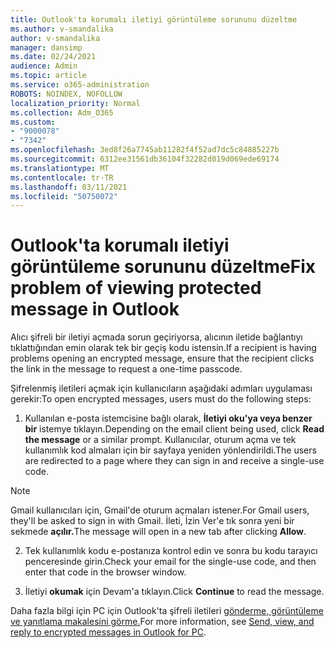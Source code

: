 ```yaml
---
title: Outlook'ta korumalı iletiyi görüntüleme sorununu düzeltme
ms.author: v-smandalika
author: v-smandalika
manager: dansimp
ms.date: 02/24/2021
audience: Admin
ms.topic: article
ms.service: o365-administration
ROBOTS: NOINDEX, NOFOLLOW
localization_priority: Normal
ms.collection: Adm_O365
ms.custom:
- "9000078"
- "7342"
ms.openlocfilehash: 3ed8f26a7745ab11282f4f52ad7dc5c84885227b
ms.sourcegitcommit: 6312ee31561db36104f32282d019d069ede69174
ms.translationtype: MT
ms.contentlocale: tr-TR
ms.lasthandoff: 03/11/2021
ms.locfileid: "50750072"
---
```

# <a name="fix-problem-of-viewing-protected-message-in-outlook"></a><span data-ttu-id="01ffe-102">Outlook'ta korumalı iletiyi görüntüleme sorununu düzeltme</span><span class="sxs-lookup"><span data-stu-id="01ffe-102">Fix problem of viewing protected message in Outlook</span></span>

<span data-ttu-id="01ffe-103">Alıcı şifreli bir iletiyi açmada sorun geçiriyorsa, alıcının iletide bağlantıyı tıklattığından emin olarak tek bir geçiş kodu istensin.</span><span class="sxs-lookup"><span data-stu-id="01ffe-103">If a recipient is having problems opening an encrypted message, ensure that the recipient clicks the link in the message to request a one-time passcode.</span></span>

<span data-ttu-id="01ffe-104">Şifrelenmiş iletileri açmak için kullanıcıların aşağıdaki adımları uygulaması gerekir:</span><span class="sxs-lookup"><span data-stu-id="01ffe-104">To open encrypted messages, users must do the following steps:</span></span>

1. <span data-ttu-id="01ffe-105">Kullanılan e-posta istemcisine bağlı olarak, **İletiyi oku'ya veya benzer bir** istemye tıklayın.</span><span class="sxs-lookup"><span data-stu-id="01ffe-105">Depending on the email client being used, click **Read the message** or a similar prompt.</span></span> <span data-ttu-id="01ffe-106">Kullanıcılar, oturum açma ve tek kullanımlık kod almaları için bir sayfaya yeniden yönlendirildi.</span><span class="sxs-lookup"><span data-stu-id="01ffe-106">The users are redirected to a page where they can sign in and receive a single-use code.</span></span>

> [!NOTE]
> <span data-ttu-id="01ffe-107">Gmail kullanıcıları için, Gmail'de oturum açmaları istener.</span><span class="sxs-lookup"><span data-stu-id="01ffe-107">For Gmail users, they'll be asked to sign in with Gmail.</span></span> <span data-ttu-id="01ffe-108">İleti, İzin Ver'e tık sonra yeni bir sekmede **açılır.**</span><span class="sxs-lookup"><span data-stu-id="01ffe-108">The message will open in a new tab after clicking **Allow**.</span></span>

2. <span data-ttu-id="01ffe-109">Tek kullanımlık kodu e-postanıza kontrol edin ve sonra bu kodu tarayıcı penceresinde girin.</span><span class="sxs-lookup"><span data-stu-id="01ffe-109">Check your email for the single-use code, and then enter that code in the browser window.</span></span>

3. <span data-ttu-id="01ffe-110">İletiyi **okumak** için Devam'a tıklayın.</span><span class="sxs-lookup"><span data-stu-id="01ffe-110">Click **Continue** to read the message.</span></span>

<span data-ttu-id="01ffe-111">Daha fazla bilgi için PC için Outlook'ta şifreli iletileri [gönderme, görüntüleme ve yanıtlama makalesini görme.](https://support.microsoft.com/topic/send-view-and-reply-to-encrypted-messages-in-outlook-for-pc-eaa43495-9bbb-4fca-922a-df90dee51980)</span><span class="sxs-lookup"><span data-stu-id="01ffe-111">For more information, see [Send, view, and reply to encrypted messages in Outlook for PC](https://support.microsoft.com/topic/send-view-and-reply-to-encrypted-messages-in-outlook-for-pc-eaa43495-9bbb-4fca-922a-df90dee51980).</span></span>


